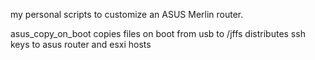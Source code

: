 my personal scripts to customize an ASUS Merlin router.

asus_copy_on_boot
copies files on boot from usb to /jffs
distributes ssh keys to asus router and esxi hosts
